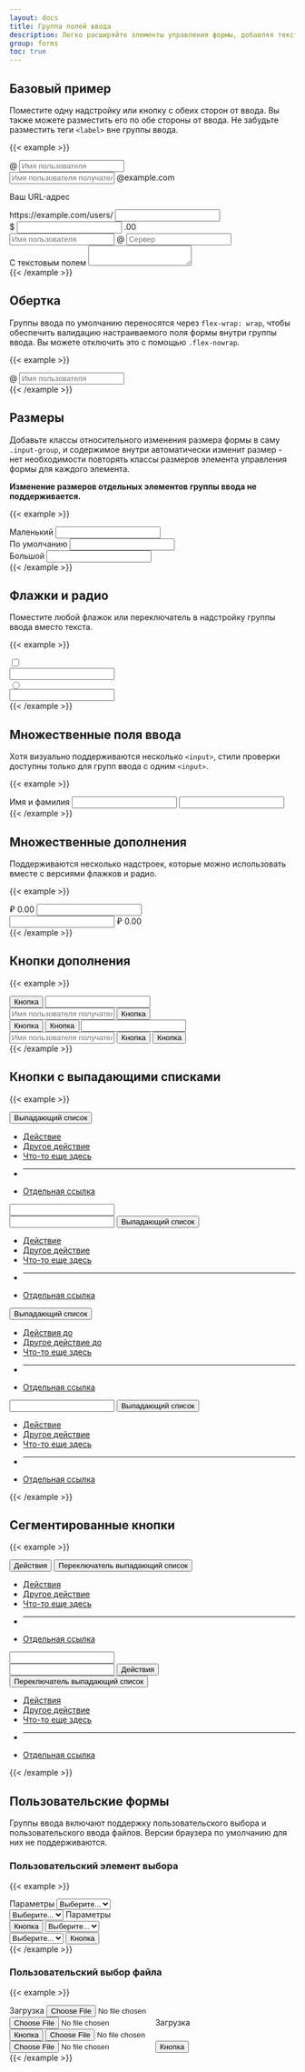 ```yaml
---
layout: docs
title: Группа полей ввода
description: Легко расширяйте элементы управления формы, добавляя текст, кнопки или группы кнопок по обе стороны от текстовых полей ввода, настраиваемого выбора и ввода настраиваемых файлов.
group: forms
toc: true
---
```


## Базовый пример

Поместите одну надстройку или кнопку с обеих сторон от ввода. Вы также можете разместить его по обе стороны от ввода. Не забудьте разместить теги `<label>` вне группы ввода.

{{< example >}}
<div class="input-group mb-3">
  <span class="input-group-text" id="basic-addon1">@</span>
  <input type="text" class="form-control" placeholder="Имя пользователя" aria-label="Имя пользователя" aria-describedby="basic-addon1">
</div>

<div class="input-group mb-3">
  <input type="text" class="form-control" placeholder="Имя пользователя получателя" aria-label="Имя пользователя получателя" aria-describedby="basic-addon2">
  <span class="input-group-text" id="basic-addon2">@example.com</span>
</div>

<label for="basic-url" class="form-label">Ваш URL-адрес</label>
<div class="input-group mb-3">
  <span class="input-group-text" id="basic-addon3">https://example.com/users/</span>
  <input type="text" class="form-control" id="basic-url" aria-describedby="basic-addon3">
</div>

<div class="input-group mb-3">
  <span class="input-group-text">$</span>
  <input type="text" class="form-control" aria-label="Amount (to the nearest dollar)">
  <span class="input-group-text">.00</span>
</div>

<div class="input-group mb-3">
  <input type="text" class="form-control" placeholder="Имя пользователя"  aria-label="Имя пользователя">
  <span class="input-group-text">@</span>
  <input type="text" class="form-control" placeholder="Сервер" aria-label="Сервер">
</div>

<div class="input-group">
  <span class="input-group-text">С текстовым полем</span>
  <textarea class="form-control" aria-label="С текстовым полем"></textarea>
</div>
{{< /example >}}

## Обертка

Группы ввода по умолчанию переносятся через `flex-wrap: wrap`, чтобы обеспечить валидацию настраиваемого поля формы внутри группы ввода. Вы можете отключить это с помощью `.flex-nowrap`.

{{< example >}}
<div class="input-group flex-nowrap">
  <span class="input-group-text" id="addon-wrapping">@</span>
  <input type="text" class="form-control" placeholder="Имя пользователя" aria-label="Имя пользователя" aria-describedby="addon-wrapping">
</div>
{{< /example >}}

## Размеры

Добавьте классы относительного изменения размера формы в саму `.input-group`, и содержимое внутри автоматически изменит размер - нет необходимости повторять классы размеров элемента управления формы для каждого элемента.

**Изменение размеров отдельных элементов группы ввода не поддерживается.**

{{< example >}}
<div class="input-group input-group-sm mb-3">
  <span class="input-group-text" id="inputGroup-sizing-sm">Маленький</span>
  <input type="text" class="form-control" aria-label="Пример размера поля ввода" aria-describedby="inputGroup-sizing-sm">
</div>

<div class="input-group mb-3">
  <span class="input-group-text" id="inputGroup-sizing-default">По умолчанию</span>
  <input type="text" class="form-control" aria-label="Пример размера поля ввода" aria-describedby="inputGroup-sizing-default">
</div>

<div class="input-group input-group-lg">
  <span class="input-group-text" id="inputGroup-sizing-lg">Большой</span>
  <input type="text" class="form-control" aria-label="Пример размера поля ввода" aria-describedby="inputGroup-sizing-lg">
</div>
{{< /example >}}

## Флажки и радио

Поместите любой флажок или переключатель в надстройку группы ввода вместо текста.

{{< example >}}
<div class="input-group mb-3">
  <div class="input-group-text">
    <input class="form-check-input" type="checkbox" value="" aria-label="Флажок для следующего ввода текста">
  </div>
  <input type="text" class="form-control" aria-label="Ввод текста с флажком">
</div>

<div class="input-group">
  <div class="input-group-text">
    <input class="form-check-input" type="radio" value="" aria-label="Радиокнопка для следующего ввода текста">
  </div>
  <input type="text" class="form-control" aria-label="Ввод текста с переключателем">
</div>
{{< /example >}}

## Множественные поля ввода

Хотя визуально поддерживаются несколько `<input>`, стили проверки доступны только для групп ввода с одним `<input>`.

{{< example >}}
<div class="input-group">
  <span class="input-group-text">Имя и фамилия</span>
  <input type="text" aria-label="Имя" class="form-control">
  <input type="text" aria-label="Фамилия" class="form-control">
</div>
{{< /example >}}

## Множественные дополнения

Поддерживаются несколько надстроек, которые можно использовать вместе с версиями флажков и радио.

{{< example >}}
<div class="input-group mb-3">
  <span class="input-group-text">₽</span>
  <span class="input-group-text">0.00</span>
  <input type="text" class="form-control" aria-label="Сумма в рублях (с точкой и двумя десятичными знаками)">
</div>

<div class="input-group">
  <input type="text" class="form-control" aria-label="Сумма в рублях (с точкой и двумя десятичными знаками)">
  <span class="input-group-text">₽</span>
  <span class="input-group-text">0.00</span>
</div>
{{< /example >}}

## Кнопки дополнения

{{< example >}}
<div class="input-group mb-3">
  <button class="btn btn-outline-secondary" type="button" id="button-addon1">Кнопка</button>
  <input type="text" class="form-control" placeholder="" aria-label="Пример текста с надстройкой кнопкой" aria-describedby="button-addon1">
</div>

<div class="input-group mb-3">
  <input type="text" class="form-control" placeholder="Имя пользователя получателя" aria-label="Имя пользователя получателя" aria-describedby="button-addon2">
  <button class="btn btn-outline-secondary" type="button" id="button-addon2">Кнопка</button>
</div>

<div class="input-group mb-3">
  <button class="btn btn-outline-secondary" type="button">Кнопка</button>
  <button class="btn btn-outline-secondary" type="button">Кнопка</button>
  <input type="text" class="form-control" placeholder="" aria-label="Пример текста с двумя кнопками">
</div>

<div class="input-group">
  <input type="text" class="form-control" placeholder="Имя пользователя получателя" aria-label="Имя пользователя получателя with two button addons">
  <button class="btn btn-outline-secondary" type="button">Кнопка</button>
  <button class="btn btn-outline-secondary" type="button">Кнопка</button>
</div>
{{< /example >}}

## Кнопки с выпадающими списками

{{< example >}}
<div class="input-group mb-3">
  <button class="btn btn-outline-secondary dropdown-toggle" type="button" data-bs-toggle="dropdown" aria-expanded="false">Выпадающий список</button>
  <ul class="dropdown-menu">
    <li><a class="dropdown-item" href="#">Действие</a></li>
    <li><a class="dropdown-item" href="#">Другое действие</a></li>
    <li><a class="dropdown-item" href="#">Что-то еще здесь</a></li>
    <li><hr class="dropdown-divider"></li>
    <li><a class="dropdown-item" href="#">Отдельная ссылка</a></li>
  </ul>
  <input type="text" class="form-control" aria-label="Ввод текста с помощью раскрывающейся кнопки">
</div>

<div class="input-group mb-3">
  <input type="text" class="form-control" aria-label="Ввод текста с помощью раскрывающейся кнопки">
  <button class="btn btn-outline-secondary dropdown-toggle" type="button" data-bs-toggle="dropdown" aria-expanded="false">Выпадающий список</button>
  <ul class="dropdown-menu dropdown-menu-end">
    <li><a class="dropdown-item" href="#">Действие</a></li>
    <li><a class="dropdown-item" href="#">Другое действие</a></li>
    <li><a class="dropdown-item" href="#">Что-то еще здесь</a></li>
    <li><hr class="dropdown-divider"></li>
    <li><a class="dropdown-item" href="#">Отдельная ссылка</a></li>
  </ul>
</div>

<div class="input-group">
  <button class="btn btn-outline-secondary dropdown-toggle" type="button" data-bs-toggle="dropdown" aria-expanded="false">Выпадающий список</button>
  <ul class="dropdown-menu">
    <li><a class="dropdown-item" href="#">Действия до</a></li>
    <li><a class="dropdown-item" href="#">Другое действие до</a></li>
    <li><a class="dropdown-item" href="#">Что-то еще здесь</a></li>
    <li><hr class="dropdown-divider"></li>
    <li><a class="dropdown-item" href="#">Отдельная ссылка</a></li>
  </ul>
  <input type="text" class="form-control" aria-label="Ввод текста с помощью 2-х раскрывающихся кнопок">
  <button class="btn btn-outline-secondary dropdown-toggle" type="button" data-bs-toggle="dropdown" aria-expanded="false">Выпадающий список</button>
  <ul class="dropdown-menu dropdown-menu-end">
    <li><a class="dropdown-item" href="#">Действие</a></li>
    <li><a class="dropdown-item" href="#">Другое действие</a></li>
    <li><a class="dropdown-item" href="#">Что-то еще здесь</a></li>
    <li><hr class="dropdown-divider"></li>
    <li><a class="dropdown-item" href="#">Отдельная ссылка</a></li>
  </ul>
</div>
{{< /example >}}

## Сегментированные кнопки

{{< example >}}
<div class="input-group mb-3">
  <button type="button" class="btn btn-outline-secondary">Действия</button>
  <button type="button" class="btn btn-outline-secondary dropdown-toggle dropdown-toggle-split" data-bs-toggle="dropdown" aria-expanded="false">
    <span class="visually-hidden">Переключатель выпадающий список</span>
  </button>
  <ul class="dropdown-menu">
    <li><a class="dropdown-item" href="#">Действия</a></li>
    <li><a class="dropdown-item" href="#">Другое действие</a></li>
    <li><a class="dropdown-item" href="#">Что-то еще здесь</a></li>
    <li><hr class="dropdown-divider"></li>
    <li><a class="dropdown-item" href="#">Отдельная ссылка</a></li>
  </ul>
  <input type="text" class="form-control" aria-label="Ввод текста с помощью кнопки сегментированного раскрывающегося списка">
</div>

<div class="input-group">
  <input type="text" class="form-control" aria-label="Ввод текста с помощью кнопки сегментированного раскрывающегося списка">
  <button type="button" class="btn btn-outline-secondary">Действия</button>
  <button type="button" class="btn btn-outline-secondary dropdown-toggle dropdown-toggle-split" data-bs-toggle="dropdown" aria-expanded="false">
    <span class="visually-hidden">Переключатель выпадающий список</span>
  </button>
  <ul class="dropdown-menu dropdown-menu-end">
    <li><a class="dropdown-item" href="#">Действия</a></li>
    <li><a class="dropdown-item" href="#">Другое действие</a></li>
    <li><a class="dropdown-item" href="#">Что-то еще здесь</a></li>
    <li><hr class="dropdown-divider"></li>
    <li><a class="dropdown-item" href="#">Отдельная ссылка</a></li>
  </ul>
</div>
{{< /example >}}

## Пользовательские формы

Группы ввода включают поддержку пользовательского выбора и пользовательского ввода файлов. Версии браузера по умолчанию для них не поддерживаются.

### Пользовательский элемент выбора

{{< example >}}
<div class="input-group mb-3">
  <label class="input-group-text" for="inputGroupSelect01">Параметры</label>
  <select class="form-select" id="inputGroupSelect01">
    <option selected>Выберите...</option>
    <option value="1">Один</option>
    <option value="2">Два</option>
    <option value="3">Три</option>
  </select>
</div>

<div class="input-group mb-3">
  <select class="form-select" id="inputGroupSelect02">
    <option selected>Выберите...</option>
    <option value="1">Один</option>
    <option value="2">Два</option>
    <option value="3">Три</option>
  </select>
  <label class="input-group-text" for="inputGroupSelect02">Параметры</label>
</div>

<div class="input-group mb-3">
  <button class="btn btn-outline-secondary" type="button">Кнопка</button>
  <select class="form-select" id="inputGroupSelect03" aria-label="Пример элемента выбора с помощью надстройки кнопки">
    <option selected>Выберите...</option>
    <option value="1">Один</option>
    <option value="2">Два</option>
    <option value="3">Три</option>
  </select>
</div>

<div class="input-group">
  <select class="form-select" id="inputGroupSelect04" aria-label="Пример элемента выбора с помощью надстройки кнопки">
    <option selected>Выберите...</option>
    <option value="1">Один</option>
    <option value="2">Два</option>
    <option value="3">Три</option>
  </select>
  <button class="btn btn-outline-secondary" type="button">Кнопка</button>
</div>
{{< /example >}}

### Пользовательский выбор файла

{{< example >}}
<div class="input-group mb-3">
  <label class="input-group-text" for="inputGroupFile01">Загрузка</label>
  <input type="file" class="form-control" id="inputGroupFile01">
</div>

<div class="input-group mb-3">
  <input type="file" class="form-control" id="inputGroupFile02">
  <label class="input-group-text" for="inputGroupFile02">Загрузка</label>
</div>

<div class="input-group mb-3">
  <button class="btn btn-outline-secondary" type="button" id="inputGroupFileAddon03">Кнопка</button>
  <input type="file" class="form-control" id="inputGroupFile03" aria-describedby="inputGroupFileAddon03" aria-label="Загрузка">
</div>

<div class="input-group">
  <input type="file" class="form-control" id="inputGroupFile04" aria-describedby="inputGroupFileAddon04" aria-label="Загрузка">
  <button class="btn btn-outline-secondary" type="button" id="inputGroupFileAddon04">Кнопка</button>
</div>
{{< /example >}}
